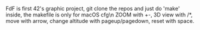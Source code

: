 FdF is first 42's graphic project,
git clone the repos and just do 'make' inside, 
the makefile is only for macOS cfg\n
ZOOM with +-, 3D view with /*, move with arrow, change altitude with pageup/pagedown, reset with space.
